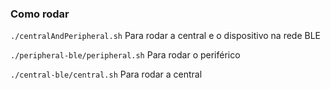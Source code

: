 ### Como rodar

`./centralAndPeripheral.sh` Para rodar a central e o dispositivo na rede BLE

`./peripheral-ble/peripheral.sh` Para rodar o periférico

`./central-ble/central.sh` Para rodar a central
